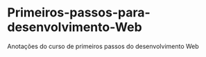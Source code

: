 # Primeiros-passos-para-desenvolvimento-Web
Anotações do curso de primeiros passos do desenvolvimento Web
